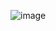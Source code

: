 ![image](https://github.com/josephao64/M-todos-de-Busqueda/assets/103302569/7e4d43da-a481-4bcf-bafe-4b1ab7e7d2f8)
